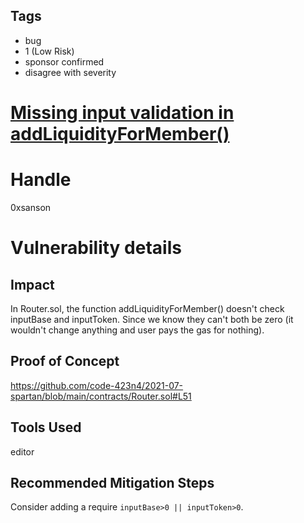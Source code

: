 ## Tags

- bug
- 1 (Low Risk)
- sponsor confirmed
- disagree with severity

# [Missing input validation in addLiquidityForMember()](https://github.com/code-423n4/2021-07-spartan-findings/issues/225) 

# Handle

0xsanson


# Vulnerability details

## Impact
In Router.sol, the function addLiquidityForMember() doesn't check inputBase and inputToken. Since we know they can't both be zero (it wouldn't change anything and user pays the gas for nothing).

## Proof of Concept
https://github.com/code-423n4/2021-07-spartan/blob/main/contracts/Router.sol#L51

## Tools Used
editor

## Recommended Mitigation Steps
Consider adding a require `inputBase>0 || inputToken>0`.

